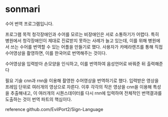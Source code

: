 # sonmari
수어 번역 프로그램입니다.

프로그램 목적
청각장애인과 수어를 모르는 비장애인은 서로 소통하기가 어렵다. 특히 병원에서 청각장애인이 제대로 진료받지 못하는 사례가 늘고 있는데,
이를 위해 병원에서 쓰는 수어를 번역할 수 있는 어플을 만들기로 했다.
사용자가 카메라렌즈를 통해 직접 수어영상을 촬영하면, 이를 한국어로 번역해주는 것이다.

수어영상을 입력받아 손모양을 인식하고, 이를 번역하여 음성언어로 바꿔준 뒤 출력해준다

필요 기술
cnn과 rnn을 이용해 촬영한 수어영상을 번역하기로 했다. 입력받은 영상을 프레임 단위로 여러개의 영상으로 자른다. 이후 각각의 작은 영상을 cnn을 이용해 특성을 추출해내고, 이 여러개의 시퀀스데이터를 다시 rnn에 입력하여 전체적인 번역결과를 도출하는 것이 번역 파트의 핵심이다.


reference
github.com/EvilPort2/Sign-Language
